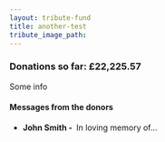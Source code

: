 ```yaml
---
layout: tribute-fund
title: another-test
tribute_image_path:
---
```


### Donations so far: &pound;22,225.57

Some info


#### Messages from the donors

* **John Smith -&nbsp;** In loving memory of...